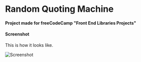 # Random Quoting Machine
#### Project made for freeCodeCamp "Front End Libraries Projects" 

#### Screenshot

This is how it looks like.

![Screenshot](Screenshot.png "Screenshot")